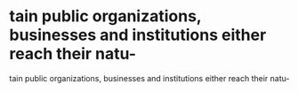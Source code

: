 # tain public organizations, businesses and institutions either reach their natu-

tain public organizations, businesses and institutions either reach their natu-
